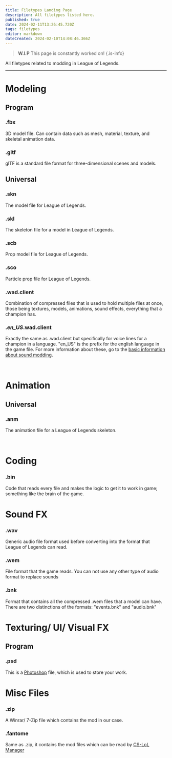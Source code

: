 ```yaml
---
title: Filetypes Landing Page
description: All filetypes listed here.
published: true
date: 2024-02-11T13:26:45.720Z
tags: filetypes
editor: markdown
dateCreated: 2024-02-10T14:08:46.366Z
---
```


> **W.I.P**
> This page is constantly worked on!
{.is-info}

All filetypes related to modding in League of Legends.

---

# Modeling
## Program
### .fbx
3D model file. Can contain data such as mesh, material, texture, and skeletal animation data.
### .gltf
glTF is a standard file format for three-dimensional scenes and models.
<br>

## Universal
### .skn
The model file for League of Legends.
### .skl
The skeleton file for a model in League of Legends.
### .scb
Prop model file for League of Legends.
### .sco
Particle prop file for League of Legends.
### .wad.client
Combination of compressed files that is used to hold multiple files at once, those being textures, models, animations, sound effects, everything that a champion has.
### .*en_US*.wad.client
Exactly the same as .wad.client but specifically for voice lines for a champion in a language. "en_US" is the prefix for the english language in the game file. For more information about these, go to the [basic information about sound modding](/specific-guide/sfx-landing/basic-information).

<br>

# Animation

## Universal
### .anm
The animation file for a League of Legends skeleton.

<br>

# Coding
### .bin
Code that reads every file and makes the logic to get it to work in game; something like the brain of the game.
<br>

# Sound FX
### .wav
Generic audio file format used before converting into the format that League of Legends can read.
### .wem
File format that the game reads. You can not use any other type of audio format to replace sounds
### .bnk
Format that contains all the compressed .wem files that a model can have. There are two distinctions of the formats: "events.bnk" and "audio.bnk"
<br>

# Texturing/ UI/ Visual FX
## Program
### .psd
This is a [Photoshop](/core-guides/tools-landing/adobe/photoshop) file, which is used to store your work.
<br>

# Misc Files
### .zip
A Winrar/ 7-Zip file which contains the mod in our case.

### .fantome
Same as .zip, it contains the mod files which can be read by [CS-LoL Manager](https://wiki.vecslab.com/en/core-guides/tools-landing/cslolmanager#install-a-mod)